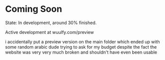 # Coming Soon
State: In development, around 30% finished.

Active development at wuulfy.com/preview

i accidentally put a preview version on the main folder which ended up with some random arabic dude trying to ask for my budget despite the fact the website was very very much broken and shouldn't have even been usable
